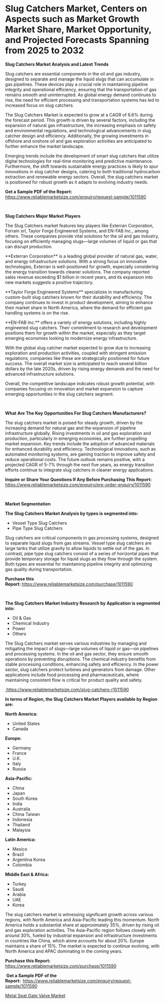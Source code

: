<p><h1>Slug Catchers Market, Centers on Aspects such as Market Growth Market Share, Market Opportunity, and Projected Forecasts Spanning from 2025 to 2032</h1></p><p><strong>Slug Catchers Market Analysis and Latest Trends</strong></p>
<p><p>Slug catchers are essential components in the oil and gas industry, designed to separate and manage the liquid slugs that can accumulate in gas pipelines. These devices play a crucial role in maintaining pipeline integrity and operational efficiency, ensuring that the transportation of gas remains smooth and uninterrupted. As global energy demand continues to rise, the need for efficient processing and transportation systems has led to increased focus on slug catchers.</p><p>The Slug Catchers Market is expected to grow at a CAGR of 6.6% during the forecast period. This growth is driven by several factors, including the expansion of natural gas infrastructure, the increasing emphasis on safety and environmental regulations, and technological advancements in slug catcher design and efficiency. Additionally, the growing investments in offshore and onshore oil and gas exploration activities are anticipated to further enhance the market landscape.</p><p>Emerging trends include the development of smart slug catchers that utilize digital technologies for real-time monitoring and predictive maintenance. Furthermore, the shift towards sustainable energy practices is likely to spur innovations in slug catcher designs, catering to both traditional hydrocarbon extraction and renewable energy sectors. Overall, the slug catchers market is positioned for robust growth as it adapts to evolving industry needs.</p></p>
<p><strong>Get a Sample PDF of the Report:&nbsp;</strong> <a href="https://www.reliablemarketsize.com/enquiry/request-sample/1011590?utm_campaign=3114&utm_medium=2&utm_source=Github&utm_content=ia&utm_term=11042025&utm_id=slug-catchers">https://www.reliablemarketsize.com/enquiry/request-sample/1011590</a></p>
<p>&nbsp;</p>
<p><strong>Slug Catchers Major Market Players</strong></p>
<p><p>The Slug Catchers market features key players like Exterran Corporation, Forrain srl, Taylor Forge Engineered Systems, and EN-FAB Inc., among others. These companies provide vital solutions for the oil and gas industry, focusing on efficiently managing slugs—large volumes of liquid or gas that can disrupt production.</p><p>**Exterran Corporation** is a leading global provider of natural gas, water, and energy infrastructure solutions. With a strong focus on innovative technologies, Exterran is well-positioned for growth, especially considering the energy transition towards cleaner solutions. The company reported sales revenue exceeding $1 billion in recent years, and its expansion into new markets suggests a positive trajectory.</p><p>**Taylor Forge Engineered Systems** specializes in manufacturing custom-built slug catchers known for their durability and efficiency. The company continues to invest in product development, aiming to enhance their market share in North America, where the demand for efficient gas handling systems is on the rise.</p><p>**EN-FAB Inc.** offers a variety of energy solutions, including highly engineered slug catchers. Their commitment to research and development positions them for growth within the market, especially as they target emerging economies looking to modernize energy infrastructure.</p><p>With the global slug catcher market expected to grow due to increasing exploration and production activities, coupled with stringent emission regulations, companies like these are strategically positioned for future success. The overall market size is anticipated to reach several billion dollars by the late 2020s, driven by rising energy demands and the need for advanced infrastructure solutions.</p><p>Overall, the competitive landscape indicates robust growth potential, with companies focusing on innovation and market expansion to capture emerging opportunities in the slug catchers segment.</p></p>
<p>&nbsp;</p>
<p><strong>What Are The Key Opportunities For Slug Catchers Manufacturers?</strong></p>
<p><p>The slug catchers market is poised for steady growth, driven by the increasing demand for natural gas and the expansion of pipeline infrastructure globally. Rising investments in oil and gas exploration and production, particularly in emerging economies, are further propelling market expansion. Key trends include the adoption of advanced materials for enhanced durability and efficiency. Technological innovations, such as automated monitoring systems, are gaining traction to improve safety and reduce operational costs. The future outlook remains positive, with a projected CAGR of 5-7% through the next five years, as energy transition efforts continue to integrate slug catchers in cleaner energy applications.</p></p>
<p><strong>Inquire or Share Your Questions If Any Before Purchasing This Report:</strong> <a href="https://www.reliablemarketsize.com/enquiry/pre-order-enquiry/1011590?utm_campaign=3114&utm_medium=2&utm_source=Github&utm_content=ia&utm_term=11042025&utm_id=slug-catchers">https://www.reliablemarketsize.com/enquiry/pre-order-enquiry/1011590</a></p>
<p>&nbsp;</p>
<p><strong>Market Segmentation</strong></p>
<p><strong>The Slug Catchers Market Analysis by types is segmented into:</strong></p>
<p><ul><li>Vessel Type Slug Catchers</li><li>Pipe Type Slug Catchers</li></ul></p>
<p><p>Slug catchers are critical components in gas processing systems, designed to separate liquid slugs from gas streams. Vessel type slug catchers are large tanks that utilize gravity to allow liquids to settle out of the gas. In contrast, pipe type slug catchers consist of a series of horizontal pipes that provide temporary storage for liquid slugs as they flow through the system. Both types are essential for maintaining pipeline integrity and optimizing gas quality during transportation.</p></p>
<p><strong>Purchase this Report:&nbsp;</strong><a href="https://www.reliablemarketsize.com/purchase/1011590?utm_campaign=3114&utm_medium=2&utm_source=Github&utm_content=ia&utm_term=11042025&utm_id=slug-catchers">https://www.reliablemarketsize.com/purchase/1011590</a></p>
<p>&nbsp;</p>
<p><strong>The Slug Catchers Market Industry Research by Application is segmented into:</strong></p>
<p><ul><li>Oil & Gas</li><li>Chemical Industry</li><li>Power</li><li>Others</li></ul></p>
<p><p>The Slug Catchers market serves various industries by managing and mitigating the impact of slugs—large volumes of liquid or gas—on pipelines and processing systems. In the oil and gas sector, they ensure smooth operations by preventing disruptions. The chemical industry benefits from stable processing conditions, enhancing safety and efficiency. In the power sector, slug catchers protect turbines and generators from damage. Other applications include food processing and pharmaceuticals, where maintaining consistent flow is critical for product quality and safety.</p></p>
<p><a href="https://www.reliablemarketsize.com/slug-catchers-r1011590?utm_campaign=3114&utm_medium=2&utm_source=Github&utm_content=ia&utm_term=11042025&utm_id=slug-catchers">&nbsp;https://www.reliablemarketsize.com/slug-catchers-r1011590</a></p>
<p><strong>In terms of Region, the Slug Catchers Market Players available by Region are:</strong></p>
<p>
    <p> <strong> North America: </strong>
        <ul>
            <li>United States</li>
            <li>Canada</li>
        </ul>
        </p> 
    <p> <strong> Europe: </strong>
        <ul>
            <li>Germany</li>
            <li>France</li>
            <li>U.K.</li>
            <li>Italy</li>
            <li>Russia</li>
        </ul>
        </p> 
    <p> <strong> Asia-Pacific: </strong>
        <ul>
            <li>China</li>
            <li>Japan</li>
            <li>South Korea</li>
            <li>India</li>
            <li>Australia</li>
            <li>China Taiwan</li>
            <li>Indonesia</li>
            <li>Thailand</li>
            <li>Malaysia</li>
        </ul>
        </p> 
    <p> <strong> Latin America: </strong>
        <ul>
            <li>Mexico</li>
            <li>Brazil</li>
            <li>Argentina Korea</li>
            <li>Colombia</li>
        </ul>
        </p> 
    <p> <strong> Middle East & Africa: </strong>
        <ul>
            <li>Turkey</li>
            <li>Saudi</li>
            <li>Arabia</li>
            <li>UAE</li>
            <li>Korea</li>
        </ul>
    </p>
    </p>
<p><p>The slug catchers market is witnessing significant growth across various regions, with North America and Asia-Pacific leading this momentum. North America holds a substantial share at approximately 35%, driven by rising oil and gas exploration activities. The Asia-Pacific region follows closely with around 30%, fueled by industrial expansion and infrastructure investments in countries like China, which alone accounts for about 20%. Europe maintains a share of 15%. The market is expected to continue evolving, with North America and APAC dominating in the coming years.</p></p>
<p><strong>Purchase this Report: </strong><a href="https://www.reliablemarketsize.com/purchase/1011590?utm_campaign=3114&utm_medium=2&utm_source=Github&utm_content=ia&utm_term=11042025&utm_id=slug-catchers">https://www.reliablemarketsize.com/purchase/1011590</a></p>
<p>&nbsp;<strong>Get a Sample PDF of the Report:&nbsp;&nbsp;</strong><a href="https://www.reliablemarketsize.com/enquiry/request-sample/1011590?utm_campaign=3114&utm_medium=2&utm_source=Github&utm_content=ia&utm_term=11042025&utm_id=slug-catchers">https://www.reliablemarketsize.com/enquiry/request-sample/1011590</a></p>
<p><strong></strong></p>
<p><p><a href="https://github.com/sleeprudantf/Market-Research-Report-List-1/blob/main/metal-seat-gate-valve-market.md?utm_campaign=3114&utm_medium=2&utm_source=Github&utm_content=ia&utm_term=11042025&utm_id=slug-catchers">Metal Seat Gate Valve Market</a></p></p>